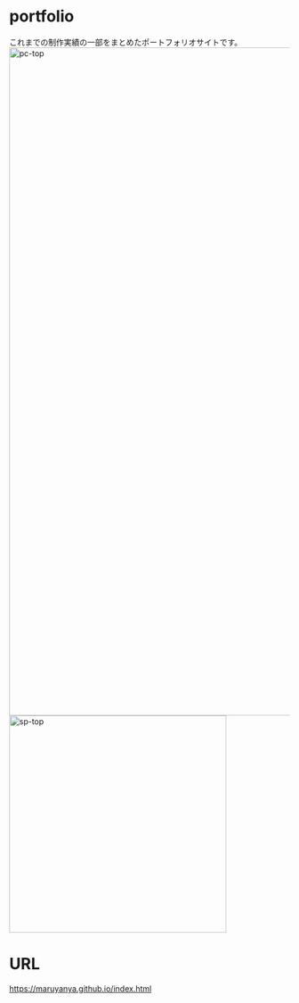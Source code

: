 # portfolio
これまでの制作実績の一部をまとめたポートフォリオサイトです。<br>
<img width="1200" alt="pc-top" src="https://user-images.githubusercontent.com/113142616/226202679-ed74f602-4d5c-4e01-b3a4-8137c8b1f31d.png">
<img width="390" alt="sp-top" src="https://user-images.githubusercontent.com/113142616/226203407-6247b99f-ad95-4509-a28f-31ad6a1d4bde.png">

# URL
https://maruyanya.github.io/index.html
